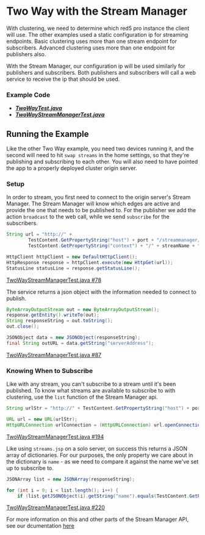 # Two Way with the Stream Manager

With clustering, we need to determine which red5 pro instance the client will use. The other examples used a static configuration ip for streaming endpoints. Basic clustering uses more than one stream endpoint for subscribers. Advanced clustering uses more than one endpoint for publishers also.

With the Stream Manager, our configuration ip will be used similarly for publishers and subscribers. Both publishers and subscribers will call a web service to receive the ip that should be used.

### Example Code

- ***[TwoWayTest.java](../TwoWayTest/TwoWayTest.java)***
- ***[TwoWayStreamManagerTest.java](TwoWayStreamManagerTest.java)***

## Running the Example

Like the other Two Way example, you need two devices running it, and the second will need to hit `swap streams` in the home settings, so that they're publishing and subscribing to each other. You will also need to have pointed the app to a properly deployed cluster origin server.

### Setup

In order to stream, you first need to connect to the origin server's Stream Manager. The Stream Manager will know which edges are active and provide the one that needs to be published to. For the publisher we add the action `broadcast` to the web call, while we send `subscribe` for the subscribers.

```Java
String url = "http://" +
        TestContent.GetPropertyString("host") + port + "/streammanager/api/2.0/event/" +
        TestContent.GetPropertyString("context") + "/" + streamName + "?action=" + action;

HttpClient httpClient = new DefaultHttpClient();
HttpResponse response = httpClient.execute(new HttpGet(url));
StatusLine statusLine = response.getStatusLine();
```

[TwoWayStreamManagerTest.java #78](TwoWayStreamManagerTest.java#L78)

The service returns a json object with the information needed to connect to publish.

```Java
ByteArrayOutputStream out = new ByteArrayOutputStream();
response.getEntity().writeTo(out);
String responseString = out.toString();
out.close();

JSONObject data = new JSONObject(responseString);
final String outURL = data.getString("serverAddress");
```

[TwoWayStreamManagerTest.java #87](TwoWayStreamManagerTest.java#L87)

### Knowing When to Subscribe

Like with any stream, you can't subscribe to a stream until it's been published. To know what streams are available to subscribe to with clustering, use the `list` function of the Stream Manager api.

```Java
String urlStr = "http://" + TestContent.GetPropertyString("host") + port + "/streammanager/api/2.0/event/list";

URL url = new URL(urlStr);
HttpURLConnection urlConnection = (HttpURLConnection) url.openConnection();
```

[TwoWayStreamManagerTest.java #194](TwoWayStreamManagerTest.java#L194)

Like using `streams.jsp` on a solo server, on success this returns a JSON array of dictionaries. For our purposes, the only property we care about in the dictionary is `name` - as we need to compare it against the name we've set up to subscribe to.

```Java
JSONArray list = new JSONArray(responseString);

for (int i = 0; i < list.length(); i++) {
    if (list.getJSONObject(i).getString("name").equals(TestContent.GetPropertyString("stream2"))) {
```

[TwoWayStreamManagerTest.java #220](TwoWayStreamManagerTest.java#L220)

For more information on this and other parts of the Stream Manager API, see our dcumentation [here](https://www.red5pro.com/docs/autoscale/streammanagerapi-v2.html)
